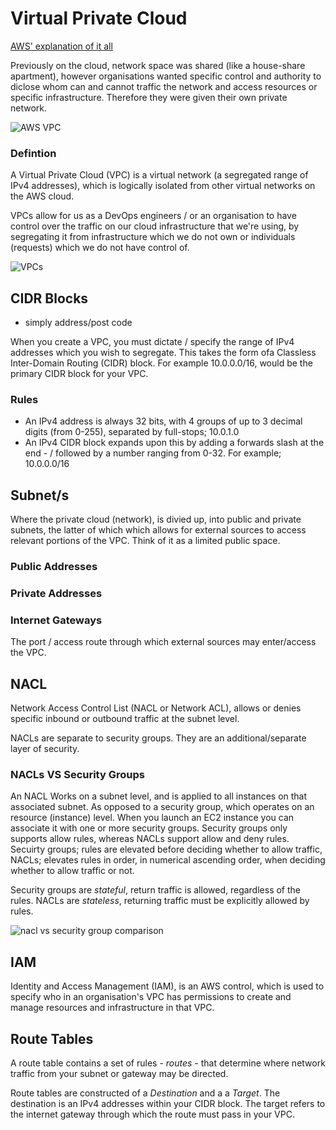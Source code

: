 # Virtual Private Cloud

[AWS' explanation of it all](https://docs.aws.amazon.com/vpc/latest/userguide/what-is-amazon-vpc.html)

Previously on the cloud, network space was shared (like a house-share apartment), however organisations wanted specific control and authority to diclose whom can and cannot traffic the network and access resources or specific infrastructure. Therefore they were given their own private network.

![AWS VPC](https://user-images.githubusercontent.com/47668244/187456426-f82a9d08-414d-468c-9678-450d80f78101.png)

### Defintion

A Virtual Private Cloud (VPC) is a virtual network (a segregated range of IPv4 addresses), which is logically isolated from other virtual networks on the AWS cloud.

VPCs allow for us as a DevOps engineers / or an organisation to have control over the traffic on our cloud infrastructure that we're using, by segregating it from infrastructure which we do not own or individuals (requests) which we do not have control of.

![VPCs](https://user-images.githubusercontent.com/47668244/187456485-d0e39b3f-7efa-40b1-9b43-0d6dacab90d2.png)

## CIDR Blocks 

- simply address/post code

When you create a VPC, you must dictate / specify the range of IPv4 addresses which you wish to segregate. This takes the form ofa Classless Inter-Domain Routing (CIDR) block. For example 10.0.0.0/16, would be the primary CIDR block for your VPC.

### Rules

- An IPv4 address is always 32 bits, with 4 groups of up to 3 decimal digits (from 0-255), separated by full-stops; 10.0.1.0
- An IPv4 CIDR block expands upon this by adding a forwards slash at the end - / followed by a number ranging from 0-32. For example; 10.0.0.0/16

## Subnet/s

Where the private cloud (network), is divied up, into public and private subnets, the latter of which which allows for external sources to access relevant portions of the VPC. Think of it as a limited public space.

### Public Addresses

### Private Addresses

### Internet Gateways

The port / access route through which external sources may enter/access the VPC.

## NACL

Network Access Control List (NACL or Network ACL), allows or denies specific inbound or outbound traffic at the subnet level.  

NACLs are separate to security groups. They are an additional/separate layer of security. 

### NACLs VS Security Groups

An NACL Works on a subnet level, and is applied to all instances on that associated subnet. As opposed to a security group, which operates on an resource (instance) level. When you launch an EC2 instance you can associate it with one or more security groups. Security groups only supports allow rules, whereas NACLs support allow and deny rules. Secuirty groups; rules are elevated before deciding whether to allow traffic, NACLs; elevates rules in order, in numerical ascending order, when deciding whether to allow traffic or not. 

Security groups are *stateful*, return traffic is allowed, regardless of the rules. NACLs are *stateless*, returning traffic must be explicitly allowed by rules.

![nacl vs security group comparison](https://user-images.githubusercontent.com/47668244/187656855-66d5ebab-26df-4c9f-aec5-5d380452ad91.png)

## IAM

Identity and Access Management (IAM), is an AWS control, which is used to specify who in an organisation's VPC has permissions to create and manage resources and infrastructure in that VPC.

## Route Tables

A route table contains a set of rules - *routes* - that determine where network traffic from your subnet or gateway may be directed. 

Route tables are constructed of a *Destination* and a a *Target*. The destination is an IPv4 addresses within your CIDR block. The target refers to the internet gateway through which the route must pass in your VPC.


